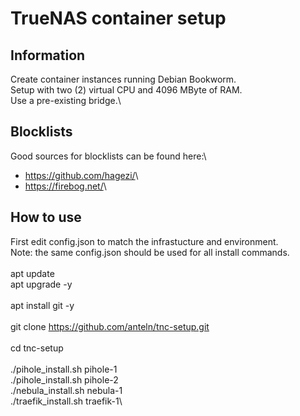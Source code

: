 # TrueNAS container setup

## Information

Create container instances running Debian Bookworm.\
Setup with two (2) virtual CPU and 4096 MByte of RAM.\
Use a pre-existing bridge.\

## Blocklists

Good sources for blocklists can be found here:\

* <https://github.com/hagezi/>\
* <https://firebog.net/>\

## How to use

First edit config.json to match the infrastucture and environment.\
Note: the same config.json should be used for all install commands.\
\
apt update\
apt upgrade -y\
\
apt install git -y\
\
git clone <https://github.com/anteln/tnc-setup.git>\
\
cd tnc-setup\
\
./pihole_install.sh pihole-1\
./pihole_install.sh pihole-2\
./nebula_install.sh nebula-1\
./traefik_install.sh traefik-1\
